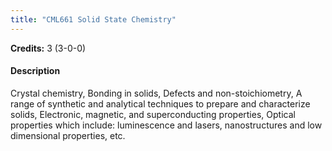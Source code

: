 ```yaml
---
title: "CML661 Solid State Chemistry"
---
```

**Credits:** 3 (3-0-0)

#### Description
Crystal chemistry, Bonding in solids, Defects and non-stoichiometry, A range of synthetic and analytical techniques to prepare and characterize solids, Electronic, magnetic, and superconducting properties, Optical properties which include: luminescence and lasers, nanostructures and low dimensional properties, etc.